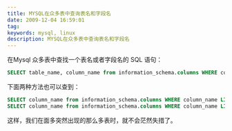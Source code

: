 ```yaml
---
title: MYSQL在众多表中查询表名和字段名
date: 2009-12-04 16:59:01
tag: 
keywords: mysql, linux
description: MYSQL在众多表中查询表名和字段名
---
```


在Mysql 众多表中查找一个表名或者字段名的 SQL 语句：

```sql
SELECT table_name, column_name from information_schema.columns WHERE column_name LIKE 'Name';
```

下面两种方法也可以查到：
```sql
SELECT column_name from information_schema.columns WHERE column_name LIKE ’%searchTerm%’ AND table_schema = ‘yourDB’
SELECT column_name from information_schema.columns WHERE column_name LIKE ’%searchTerm%’ AND table_schema = ‘yourDB’ AND table_name = ‘yourDBTable’
```

这样，我们在面多突然出现的那么多表时，就不会茫然失措了。












